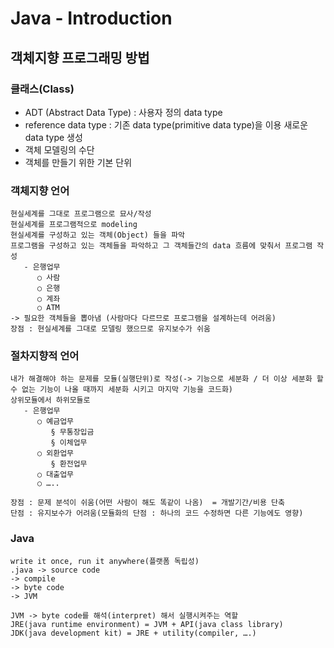 # Java - Introduction

## 객체지향 프로그래밍 방법

### 클래스(Class)
- ADT (Abstract Data Type) : 사용자 정의 data type    
- reference data type : 기존 data type(primitive data type)을 이용 새로운 data type 생성
- 객체 모델링의 수단
- 객체를 만들기 위한 기본 단위

### 객체지향 언어
```shell
현실세계를 그대로 프로그램으로 묘사/작성
현실세계를 프로그램적으로 modeling
현실세계를 구성하고 있는 객체(Object) 들을 파악
프로그램을 구성하고 있는 객체들을 파악하고 그 객체들간의 data 흐름에 맞춰서 프로그램 작성
   - 은행업무
      ○ 사람
      ○ 은행
      ○ 계좌
      ○ ATM
-> 필요한 객체들을 뽑아냄 (사람마다 다르므로 프로그램을 설계하는데 어려움)
장점 : 현실세계를 그대로 모델링 했으므로 유지보수가 쉬움
```

### 절차지향적 언어 
``` shell
내가 해결해야 하는 문제를 모듈(실행단위)로 작성(-> 기능으로 세분화 / 더 이상 세분화 할 수 없는 기능이 나올 때까지 세분화 시키고 마지막 기능을 코드화)
상위모듈에서 하위모듈로
   - 은행업무
      ○ 예금업무
         § 무통장입금
         § 이체업무
      ○ 외환업무
         § 환전업무
      ○ 대출업무
      ○ …..

장점 : 문제 분석이 쉬움(어떤 사람이 해도 똑같이 나옴)  = 개발기간/비용 단축 
단점 : 유지보수가 어려움(모듈화의 단점 : 하나의 코드 수정하면 다른 기능에도 영향)
```

### Java 
```shell
write it once, run it anywhere(플랫폼 독립성)
.java -> source code
-> compile
-> byte code
-> JVM

JVM -> byte code를 해석(interpret) 해서 실행시켜주는 역할
JRE(java runtime environment) = JVM + API(java class library)
JDK(java development kit) = JRE + utility(compiler, ….)
```